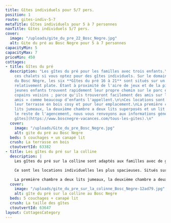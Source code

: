 ```yaml
---
title: Gîtes individuels pour 5/7 pers.
position: 1
route: gites-indiv-5-7
metaTitle: Gîtes individuels pour 5 à 7 personnes
navTitle: Gîtes individuels 5/7 pers.
cover:
  image: "/uploads/gite_du_pre_22_Bosc_Negre.jpg"
  alt: Gite du pré au Bosc Negre pour 5 à 7 personnes
capacityMin: 5
capacityMax: 7
priceMin: 450
cottages:
- title: Gîtes du pré
  description: "Les gîtes du pré pour les familles avec trois enfants.\n\nChoisissez
    ces chalets si vous optez pour des gîtes individuels. Sur le domaine vallonné
    du Bosc Nègre, les six **Gîtes du pré 16 à 21** sont situés sur un partie du terrain
    relativement plate. Étant à proximité de l'aire de jeux et de la piscine, les
    jeunes enfants trouvent rapidement leur propre chemin sur le parc et vers leurs
    copains voisins ; parce qu'ils trouveront facilement des amis sur le « parc des
    amis » comme beaucoup d’enfants l'appellent.\n\nCes locations sont en vogue pour
    leur terrasse en bois cosy et pour leur emplacement.\nLa première chambre a deux
    lits jumeaux, la deuxième chambre a deux lits superposés et un lit simple. \nPour
    le reste de l'agencement, nous vous renvoyons aux informations générales [des
    gîtes](https://www.boscnegre-vacances.com/tous-les-gites).\n"
  cover:
    image: "/uploads/Gite_du_pre_Bosc_Negre.jpg"
    alt: gite du pré au Bosc Negre
  beds: 5 couchages + un canapé lit
  crush: La terrasse en bois
  ctoutvertId: 63382
- title: Les gîtes du pré sur la colline
  description: |
    Les gîtes du pré sur la colline sont adaptés aux familles avec de grands enfants.

    Ce sont les locations individuelles les plus spacieuses. Situés sur une colline en face de la piscine avec une vue sur la vallée du domaine, les 4 **gîtes du pré n ° 22 à 25** sont destinés aux familles dont les enfants sont autonomes et indépendants. C’est génial d'avoir des activités pour les enfants pendant que vous pouvez rester au calme, n’est-ce pas ? Le N ° 25 est adapté aux personnes en fauteuil roulant, la salle de bain dispose d'une douche à l'italienne et des toilettes surélevés.

    La première chambre a deux lits jumeaux, la deuxième chambre a deux lits superposés et un lit simple. Pour le reste de l'agencement, nous vous renvoyons aux informations générales [des gîtes](https://www.boscnegre-vacances.com/tous-les-gites).
  cover:
    image: "/uploads/gite_du_pre_sur_la_colinne_Bosc_Negre-12ad79.jpg"
    alt: gîte du pré sur la colline au Bosc Negre
  beds: 5 couchages + canapé lit
  crush: La taille des gîtes
  ctoutvertId: 63647
layout: CottagesCategory
---
```


